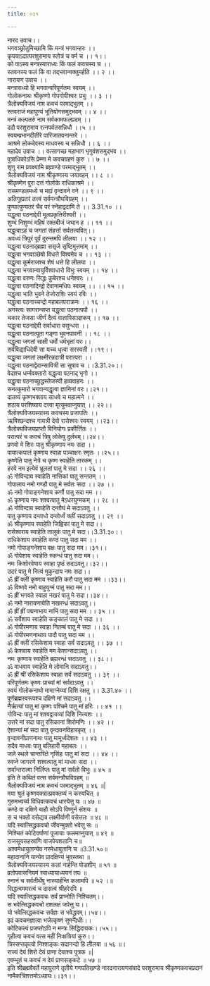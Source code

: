 ```yaml
---
title: ०३१

---
```

नारद उवाच।।  
भगवञ्छ्रोतुमिच्छामि किं मन्त्रं भगवान्हरः ।।  
कृपयाऽदात्परशुरामाय स्तोत्रं च वर्म च ।। १।।  
को वाऽस्य मन्त्रस्याराध्यः किं फलं कवचस्य च ।।  
स्तवनस्य फलं किं वा तद्भवान्वक्तुमर्हति ।। २ ।।  
नारायण उवाच ।।  
मन्त्राराध्यो हि भगवान्परिपूर्णतमः स्वयम् ।।  
गोलोकनाथः श्रीकृष्णो गोपगोपीश्वरः प्रभुः ।। ३ ।।  
त्रैलोक्यविजयं नाम कवचं परमाद्भुतम् ।।  
स्तवराजं महापुण्यं भूतियोगसमुद्भवम् ।। ४ ।।  
मन्त्रं कल्पतरुं नाम सर्वकामफलप्रदम् ।।  
ददौ परशुरामाय रत्नपर्वतसन्निधौ ।।५ ।।  
स्वयम्प्रभानदीतीरे पारिजातवनान्तरे ।।  
आश्रमे लोकदेवस्य माधवस्य च सन्निधौ ।। ६ ।।  
महादेव उवाच ।। वत्सागच्छ महाभाग भृगुवंशसमुद्भव ।।  
पुत्राधिकोऽसि प्रेम्णा मे कवचग्रहणं कुरु ।। ७ ।।  
शृणु राम प्रवक्ष्यामि ब्रह्माण्डे परमाद्भुतम् ।।  
त्रैलोक्यविजयं नाम श्रीकृष्णस्य जयावहम् ।। ८ ।।  
श्रीकृष्णेन पुरा दत्तं गोलोके राधिकाश्रमे ।।  
रासमण्डलमध्ये च मह्यं वृन्दावने वने ।। ९ ।।  
अतिगुह्यतरं तत्त्वं सर्वमन्त्रौघविग्रहम् ।।  
पुण्यात्पुण्यतरं चैव परं स्नेहाद्वदामि ते ।। 3.31.१० ।।  
यद्धृत्वा पठनाद्देवी मूलप्रकृतिरीश्वरी ।।  
शुम्भं निशुम्भं महिषं रक्तबीजं जघान ह ।। ११ ।।  
यद्धृत्वाऽहं च जगतां संहर्त्ता सर्वतत्त्ववित्।।  
अवध्यं त्रिपुरं पूर्वं दुरन्तमपि लीलया ।। १२ ।।  
यद्धृत्वा पठनाद्ब्रह्मा ससृजे सृष्टिमुत्तमाम् ।।  
यद्धृत्वा भगवाञ्छेषो विधत्ते विश्वमेव च ।। १३ ।।  
यद्धृत्वा कूर्मराजश्च शेषं धत्ते हि लीलया ।।  
यद्धृत्वा भगवान्वायुर्विश्वाधारो विभुः स्वयम् ।। १४ ।।  
यद्धृत्वा वरुणः सिद्धः कुबेरश्च धनेश्वरः ।।  
यद्धृत्वा पठनादिन्द्रो देवानामधिपः स्वयम् ।। ।। १५ ।।  
यद्धृत्वा भाति भुवने तेजोराशिः स्वयं रविः ।।  
यद्धृत्वा पठनाच्चन्द्रो महाबलपराक्रमः ।। १६ ।।  
अगस्त्यः सागरान्सप्त यद्धृत्वा पठनात्पपौ ।।  
चकार तेजसा जीर्णं दैत्यं वातापिसञ्ज्ञकम् ।। १७ ।।  
यद्धृत्वा पठनाद्देवी सर्वाधारा वसुन्धरा ।।  
यद्धृत्वा पठनात्पूता गङ्गा भुवनपावनी ।। १८ ।।  
यद्धृत्वा जगतां साक्षी धर्मो धर्मभृतां वरः।।  
सर्वविद्याधिदेवी सा यच्च धृत्वा सरस्वती ।।१९।।  
यद्धृत्वा जगतां लक्ष्मीरन्नदात्री परात्परा ।।  
यद्धृत्वा पठनाद्वेदान्सावित्री सा सुषाव च ।।3.31.२०।।  
वेदाश्च धर्म्मवक्तारो यद्धृत्वा पठनाद् भृगो ।।  
यद्धृत्वा पठनाच्छुद्धस्तेजस्वी हव्यवाहनः ।।  
सनत्कुमारो भगवान्यद्धृत्वा ज्ञानिनां वरः।।२१।।  
दातव्यं कृष्णभक्ताय साधवे च महात्मने ।।  
शठाय परशिष्याय दत्त्वा मृत्युमवाप्नुयात् ।। २२।।  
त्रैलोक्यविजयस्यास्य कवचस्य प्रजापतिः ।।  
ऋषिश्छन्दश्च गायत्री देवो रासेश्वरः स्वयम् ।।२३।।  
त्रैलोक्यविजयप्राप्तौ विनियोगः प्रकीर्त्तितः ।।  
परात्परं च कवचं त्रिषु लोकेषु दुर्लभम्।।२४।।  
प्रणवो मे शिरः पातु श्रीकृष्णाय नमः सदा ।।  
पायात्कपालं कृष्णाय स्वाहा पञ्चाक्षरः स्मृतः ।।२५।।  
कृष्णेति पातु नेत्रे च कृष्ण स्वाहेति तारकम् ।।  
हरये नम इत्येवं भ्रूलतां पातु मे सदा ।। २६ ।।  
ॐ गोविन्दाय स्वाहेति नासिकां पातु सन्ततम् ।।  
गोपालाय नमो गण्डौ पातु मे सर्वतः सदा ।। २७ ।।  
ॐ नमो गोपाङ्गनेशाय कर्णौ पातु सदा मम ।।  
ॐ कृष्णाय नमः शश्वत्पातु मेऽधरयुग्मकम् ।। २८ ।।  
ॐ गोविन्दाय स्वाहेति दन्तौघं मे सदाऽवतु ।।  
पातु कृष्णाय दन्ताधो दन्तोर्ध्वं क्लीं सदाऽवतु ।। २९ ।।  
ॐ श्रीकृष्णाय स्वाहेति जिह्विकां पातु मे सदा।।  
रासेश्वराय स्वाहेति तालुकं पातु मे सदा।।3.31.३०।।  
राधिकेशाय स्वाहेति कण्ठं पातु सदा मम ।।  
नमो गोपाङ्गनेशाय वक्षः पातु सदा मम।।३१।।  
ॐ गोपेशाय स्वाहेति स्कन्धं पातु सदा मम।।  
नमः किशोरवेषाय स्वाहा पृष्ठं सदाऽवतु।।३२।।  
उदरं पातु मे नित्यं मुकुन्दाय नमः सदा।।  
ॐ ह्रीं क्लीं कृष्णाय स्वाहेति करौ पातु सदा मम ।।३३।।  
ॐ विष्णवे नमो बाहुयुग्मं पातु सदा मम।।  
ॐ ह्रीं भगवते स्वाहा नखरं पातु मे सदा।।३४।।  
ॐ नमो नारायणायेति नखरन्ध्रं सदाऽवतु।।  
ॐ ह्रीं ह्रीं पद्मनाभाय नाभिं पातु सदा मम ।। ३५ ।।  
ॐ सर्वेशाय स्वाहेति कङ्कालं पातु मे सदा ।।  
ॐ गोपीरमणाय स्वाहा नितम्बं पातु मे सदा ।। ३६ ।।  
ॐ गोपीरमणनाथाय पादौ पातु सदा मम ।।  
ॐ ह्रीं क्लीं रसिकेशाय स्वाहा सर्वं सदाऽवतु ।। ३७ ।।  
ॐ केशवाय स्वाहेति मम केशान्सदाऽवतु ।।  
नमः कृष्णाय स्वाहेति ब्रह्मरन्ध्रं सदाऽवतु ।। ३८।।  
ॐ माधवाय स्वाहेति मे लोमानि सदाऽवतु।।  
ॐ ह्रीं श्रीं रसिकेशाय स्वाहा सर्वं सदाऽवतु ।। ३९ ।।  
परिपूर्णतमः कृष्णः प्राच्यां मां सर्वदाऽवतु ।।  
स्वयं गोलोकनाथो मामाग्नेय्यां दिशि रक्षतु ।। 3.31.४० ।।  
पूर्णब्रह्मस्वरूपश्च दक्षिणे मां सदाऽवतु ।।  
नैर्ऋत्यां पातु मां कृष्णः पश्चिमे पातु मां हरिः ।। ४१ ।।  
गोविन्दः पातु मां शश्वद्वायव्यां दिशि नित्यशः ।।  
उत्तरे मां सदा पातु रसिकानां शिरोमणिः ।। ४२ ।।  
ऐशान्यां मां सदा पातु वृन्दावनविहारकृत् ।।  
वृन्दावनीप्राणनाथः पातु मामूर्ध्वदेशतः ।। ४३ ।।  
सदैव माधवः पातु बलिहारी महाबलः ।।  
जले स्थले चान्तरिक्षे नृसिंहः पातु मां सदा ।। ४४ ।।  
स्वप्ने जागरणे शश्वत्पातु मां माधवः सदा ।।  
सर्वान्तरात्मा निर्लिप्तः पातु मां सर्वतो विभुः ॥ ४५ ॥  
इति ते कथितं वत्स सर्वमन्त्रौघविग्रहम् ॥  
त्रैलोक्यविजयं नाम कवचं परमाद्भुतम् ॥ ४६ ॥|  
मया श्रुतं कृष्णवक्त्रात्प्रवक्तव्यं न कस्यचित् ॥  
गुरुमभ्यर्च्य विधिवत्कवचं धारयेत्तु यः ॥ ४७ ॥  
कण्ठे वा दक्षिणे बाहौ सोऽपि विष्णुर्न संशयः ॥  
स च भक्तो वसेद्यत्र लक्ष्मीर्वाणी वसेत्ततः ॥ ४८ ॥  
यदि स्यात्सिद्धकवचो जीवन्मुक्तो भवेत्तु सः ॥  
निश्चितं कोटिवर्षाणां पूजायाः फलमाप्नुयात् ॥ ४९ ॥  
राजसूयसहस्राणि वाजपेयशतानि च॥  
अश्वमेधायुतान्येव नरमेधायुतानि च ॥3.31.५०॥  
महादानानि यान्येव प्रादक्षिण्यं भुवस्तथा ॥  
त्रैलोक्यविजयस्यास्य कलां नार्हन्ति षोडशीम् ॥ ५१ ॥  
व्रतोपवासनियमं स्वाध्यायाध्ययनं तपः ॥  
स्नानं च सर्वतीर्थेषु नास्यार्हन्ति कलामपि ॥ ५२ ।॥  
सिद्धत्वममरत्वं च दासत्वं श्रीहरेरपि ॥  
यदि स्यात्सिद्धकवचः सर्वं प्राप्नोति निश्चितम्।।  
स भवेत्सिद्धकवचो दशलक्षं जपेत्तु यः।।  
यो भवेत्सिद्धकवचः सर्वज्ञः स भवेद्ध्रुवम्।।५४।।  
इदं कवचमज्ञात्वा भजेत्कृष्णं सुमन्दधीः।।  
कोटिकल्पं प्रजप्तोऽपि न मन्त्रः सिद्धिदायकः।।५५।।  
गृहीत्वा कवचं वत्स महीं निःक्षत्रियां कुरु।।  
त्रिस्सप्तकृत्वो निश्शङ्कः सदानन्दो हि लीलया ॥ ५६ ॥।  
राज्यं देयं शिरो देयं प्राणा देयाश्च पुत्रक ॥|  
एवम्भूतं च कवचं न देयं प्राणसङ्कटे ॥ ५७ ॥  
इति श्रीब्रह्मवैवर्ते महापुराणे तृतीये गणपतिखण्डे नारदनारायणसंवादे परशुरामाय श्रीकृष्णकवचप्रदानं नामैकत्रिंशत्तमोऽध्यायः।।३१।।